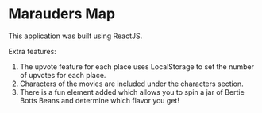 # Marauders Map

This application was built using ReactJS.

Extra features:
1. The upvote feature for each place uses LocalStorage to set the number of upvotes for each place.
2. Characters of the movies are included under the characters section.
3. There is a fun element added which allows you to spin a jar of Bertie Botts Beans and determine which flavor you get!
